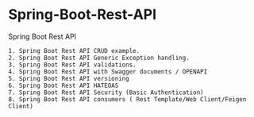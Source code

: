 # Spring-Boot-Rest-API
Spring Boot Rest API

	1. Spring Boot Rest API CRUD example.
	2. Spring Boot Rest API Generic Exception handling.
	3. Spring Boot Rest API validations.
	4. Spring Boot Rest API with Swagger documents / OPENAPI
	5. Spring Boot Rest API versioning
	6. Spring Boot Rest API HATEOAS
	7. Spring Boot Rest API Security (Basic Authentication)
	8. Spring Boot Rest API consumers ( Rest Template/Web Client/Feigen Client)


